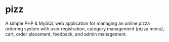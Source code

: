 # pizz
A simple PHP &amp; MySQL web application for managing an online pizza ordering system with user registration, category management (pizza menu), cart, order placement, feedback, and admin management.
